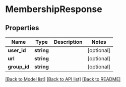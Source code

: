 # MembershipResponse

## Properties
Name | Type | Description | Notes
------------ | ------------- | ------------- | -------------
**user_id** | **string** |  | [optional] 
**url** | **string** |  | [optional] 
**group_id** | **string** |  | [optional] 

[[Back to Model list]](../README.md#documentation-for-models) [[Back to API list]](../README.md#documentation-for-api-endpoints) [[Back to README]](../README.md)


